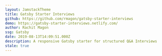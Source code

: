 ```yaml
---
layout: JamstackTheme
title: Gatsby Starter Interviews
github: https://github.com/rmagon/gatsby-starter-interviews
demo: https://gatsby-starter-interviews.netlify.com/
author: Rachit Magon
ssg: Gatsby
date: 2019-08-13T14:09:51.000Z
description: A responsive Gatsby starter for structured Q&A Interviews
stale: true
---
```

